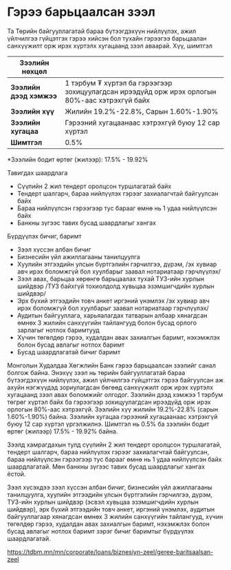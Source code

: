 # Гэрээ барьцаалсан зээл

Та Төрийн байгууллагатай бараа бүтээгдэхүүн нийлүүлэх, ажил үйлчилгээ гүйцэтгэх гэрээ хийсэн бол тухайн гэрээгээ барьцаалан санхүүжилт орж ирэх хүртэлх хугацаанд зээл аваарай.
Хүү, шимтгэл

| Зээлийн нөхцөл | |
| --- | --- |
| **Зээлийн дээд хэмжээ** | 1 тэрбум ₮ хүртэл ба гэрээгээр зохицуулагдсан ирээдүйд орж ирэх орлогын 80%-аас хэтрэхгүй байх |
| **Зээлийн хүү** | Жилийн 19.2%-22.8%,  Сарын 1.60%-1.90% |
| **Зээлийн хугацаа** | Гэрээний хугацаанаас хэтрэхгүй буюу 12 сар хүртэл |
| **Шимтгэл** | 0.5% |

\*Зээлийн бодит өртөг (жилээр): 17.5% - 19.92%

Тавигдах шаардлага

* Сүүлийн 2 жил тендерт оролцсон туршлагатай байх
* Тендерт шалгарч, бараа нийлүүлэх гэрээг захиалагчтай байгуулсан байх
* Бараа нийлүүлсэн гэрээгээр тус барааг өмнө нь 1 удаа нийлүүлсэн байх
* Банкны зүгээс тавих бусад шаардлагыг хангах


Бүрдүүлэх бичиг, баримт

* Зээл хүссэн албан бичиг
* Бизнесийн үйл ажиллагааны танилцуулга
* Хуулийн этгээдийн улсын бүртгэлийн гэрчилгээ, дүрэм, /эх хувиар авч ирэх боломжгүй бол хуулбарыг заавал нотариатаар гэрчлүүлэх/
* Зээл авах, барьцаа хөрөнгө барьцаалах тухай ТУЗ-ийн хурлын шийдвэр /ТУЗ байхгүй тохиолдолд хувьцаа эзэмшигчдийн хурлын шийдвэр/
* Эрх бүхий этгээдийн товч анкет иргэний үнэмлэх /эх хувиар авч ирэх боломжгүй бол хуулбарыг заавал нотариатаар гэрчлүүлэх/
* Аудитын байгууллага, харьяалагдах татварын албаар хянагдсан өмнөх 3 жилийн санхүүгийн тайлангууд болон бусад орлого зарлагыг нотлох баримтууд
* Хүчин төгөлдөр гэрээ, худалдан авах захиалгын баримт, нэхэмжлэх болон бусад авлагыг нотлох баримт
* Бусад шаардлагатай бичиг баримт



Монголын Худалдаа Хөгжлийн Банк гэрээ барьцаалсан зээлийг санал болгож байна. Энэхүү зээл нь төрийн байгууллагатай бараа бүтээгдэхүүн нийлүүлэх, ажил үйлчилгээ гүйцэтгэх гэрээ байгуулсан аж ахуйн нэгжүүдэд зориулагдсан бөгөөд санхүүжилт орж ирэх хүртэлх хугацаанд зээл авах боломжийг олгодог. Зээлийн дээд хэмжээ 1 тэрбум төгрөг хүртэл байх ба гэрээгээр зохицуулагдсан ирээдүйд орж ирэх орлогын 80%-аас хэтрэхгүй. Зээлийн хүү жилийн 19.2%-22.8% (сарын 1.60%-1.90%) байна. Зээлийн хугацаа гэрээний хугацаанаас хэтрэхгүй буюу 12 сар хүртэл үргэлжилнэ. Шимтгэл нь 0.5% ба зээлийн бодит өртөг (жилээр) 17.5% - 19.92% байна.

Зээлд хамрагдахын тулд сүүлийн 2 жил тендерт оролцсон туршлагатай, тендерт шалгарч, бараа нийлүүлэх гэрээг захиалагчтай байгуулсан, бараа нийлүүлсэн гэрээгээр тус барааг өмнө нь 1 удаа нийлүүлсэн байх шаардлагатай. Мөн банкны зүгээс тавих бусад шаардлагыг хангах ёстой.

Зээл хүсэхдээ зээл хүссэн албан бичиг, бизнесийн үйл ажиллагааны танилцуулга, хуулийн этгээдийн улсын бүртгэлийн гэрчилгээ, дүрэм, ТУЗ-ийн хурлын шийдвэр (эсвэл хувьцаа эзэмшигчдийн хурлын шийдвэр), эрх бүхий этгээдийн товч анкет, иргэний үнэмлэх, аудитын байгууллагаар хянагдсан өмнөх 3 жилийн санхүүгийн тайлангууд, хүчин төгөлдөр гэрээ, худалдан авах захиалгын баримт, нэхэмжлэх болон бусад авлагыг нотлох баримт зэрэг бичиг баримтыг бүрдүүлэх шаардлагатай.

https://tdbm.mn/mn/corporate/loans/biznesiyn-zeel/geree-baritsaalsan-zeel